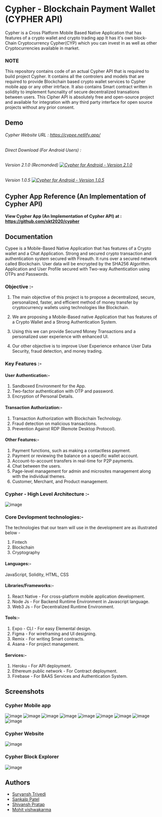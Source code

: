 
# Cypher - Blockchain Payment Wallet (CYPHER API)

Cypher is a Cross Platform Mobile Based Native Application that has features of a crypto wallet and crypto trading app It has it's own block-Chain Cryptocurrency Cypher(CYP) which you can invest in as well as other Cryptocurrencies available in market.

### NOTE
This repository contains code of an actual Cypher API that is required to build project Cypher. It contains all the controlers and models that are required to provide Blockchain based crypto wallet services to Cypher mobile app or any other intrface. It also contains Smart contract written in solidity to implement funcnality of secure decentralized transations between users. 
This Cipher API is absolutely free and open-source project and available for integration with any third party interface for open source projects without any prior consent.

## Demo

###### Cypher Website URL : https://cypee.netlify.app/
###### Direct Download (For Android Users) :  
###### Version 2.1.0 (Recmonded) [![Cypher for Android - Version 2.1.0](https://custom-icon-badges.herokuapp.com/badge/-Download-blue?style=for-the-badge&logo=download&logoColor=white "Cypher for Android - Version 2.1.0")](https://drive.google.com/file/d/14ANfN5I6gm8GqbzRMPw4Rfrq_4uVTohO/view?usp=sharing)

###### Version 1.0.5  [![Cypher for Android - Version 1.0.5 ](https://custom-icon-badges.herokuapp.com/badge/-Download-blue?style=for-the-badge&logo=download&logoColor=white "Cypher for Android - Version 1.0.5")](https://drive.google.com/file/d/1YTIoGBgefuWg8tYUC7lUNOaeBv73lW-N/view?usp=sharing)

## Cypher App Reference (An Implementation of Cypher API)

#### View Cypher App (An Implementation of Cypher API) at : https://github.com/skt2020/cypher


## Documentation

Cypee is a Mobile-Based Native Application that has features of a Crypto wallet and a Chat
Application. Strong and secured crypto transaction and authentication system secured with
Fireauth. It runs over a secured network called Blockchain. User data will be encrypted by the
SHA256 Algorithm. Application and User Profile secured with Two-way Authentication using
OTPs and Passwords.

### Objective :-

1. The main objective of this project is to propose a decentralized, secure, personalized, faster, and
efficient method of money transfer by cryptocurrency wallets using technologies like Blockchain.

2. We are proposing a Mobile-Based native Application that has features of a Crypto Wallet and a
Strong Authentication System.

3. Using this we can provide Secured Money Transactions and a personalized user experience with
enhanced UI.

4. Our other objective is to improve User Experience enhance User Data Security, fraud detection,
and money trading.

### Key Features :-

#### User Authentication:- 
1. Sandboxed Environment for the App.
2. Two-factor authentication with OTP and password.
3. Encryption of Personal Details.
#### Transaction Authorization:- 
1. Transaction Authorization with Blockchain Technology.
2. Fraud detection on malicious transactions.
3. Prevention Against RDP (Remote Desktop Protocol).
#### Other Features:- 
1. Payment functions, such as making a contactless payment.
2. Payment or reviewing the balance on a specific wallet account.
3. Account-to-account transfers in real-time for P2P payments.
4. Chat between the users.
5. Page-level management for admin and microsites management along with the individual themes.
6. Customer, Merchant, and Product management.

### Cypher - High Level Architecture :-

![image](https://user-images.githubusercontent.com/44112240/150171069-cf55c5b6-7a45-4791-bf3b-e94e33d01a8e.png)


### Core Devlopment technologies:-
The technologies that our team will use in the development are as illustrated below -
1. Fintech
2. Blockchain
3. Cryptography
#### Languages:- 
JavaScript, Solidity, HTML, CSS
#### Libraries/Frameworks:- 
1. React Native - For cross-platform mobile application development.
2. Node Js - For Backend Runtime Environment in Javascript language.
3. Web3 Js - For Decentralized Runtime Environment.
#### Tools:- 
1. Expo - CLI - For easy Elemental design.
2. Figma - For wireframing and UI designing.
3. Remix - For writing Smart contracts.
4. Asana - For project management.
#### Services:- 
1. Heroku - For API deployment.
2. Ethereum public network - For Contract deployment.
3. Firebase - For BAAS Services and Authentication System.


## Screenshots

### Cypher Mobile app
![image](https://user-images.githubusercontent.com/44112240/150171239-8cb6ac07-3c28-4e4f-a65b-23d49c168e2b.png)
![image](https://user-images.githubusercontent.com/44112240/150171353-214d71c0-eca7-4ad3-b9b1-b5cc77132815.png)
![image](https://user-images.githubusercontent.com/44112240/150171403-016cb829-fc48-455d-81bf-c2cba9952f37.png)
![image](https://user-images.githubusercontent.com/44112240/150171454-b2da3b1c-0981-4c49-bcbc-44c224be23bd.png)
![image](https://user-images.githubusercontent.com/44112240/150171534-34a2ac47-4357-4ac2-be0d-58a19e1fd8ad.png)
![image](https://user-images.githubusercontent.com/44112240/150171622-a8150c73-ceef-4916-822a-966e6a4d08af.png)
![image](https://user-images.githubusercontent.com/44112240/150171728-ed2d3f39-fadd-4f61-89d0-375f4665345b.png)
![image](https://user-images.githubusercontent.com/44112240/150171855-a30273f4-ec9f-4de1-99d7-7a1a85a6c477.png)
![image](https://user-images.githubusercontent.com/44112240/150171995-6b0f7c4d-4d75-4b1f-a2b4-560cb5cb9821.png)

### Cypher Website 
![image](https://user-images.githubusercontent.com/44112240/150172244-792fe383-202d-439f-a392-2b3190f2347e.png)

### Cypher Block Explorer
![image](https://user-images.githubusercontent.com/44112240/150172479-5c264a40-4924-4a19-a172-a31318d37107.png)

## Authors

- [Suryansh Trivedi](https://github.com/skt2020)
- [Sankalp Patel](https://github.com/sankalp360)
- [Shivansh Pratap](https://github.com/acousticclown)
- [Mohit vishwakarma](https://github.com/Mohit-Vishwakarma)

